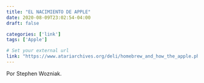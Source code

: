 ```yaml
---
title: "EL NACIMIENTO DE APPLE"
date: 2020-08-09T23:02:54-04:00
draft: false

categories: ['link']
tags: ['Apple']

# Set your external url
link: "https://www.atariarchives.org/deli/homebrew_and_how_the_apple.php"
---
```

Por Stephen Wozniak.